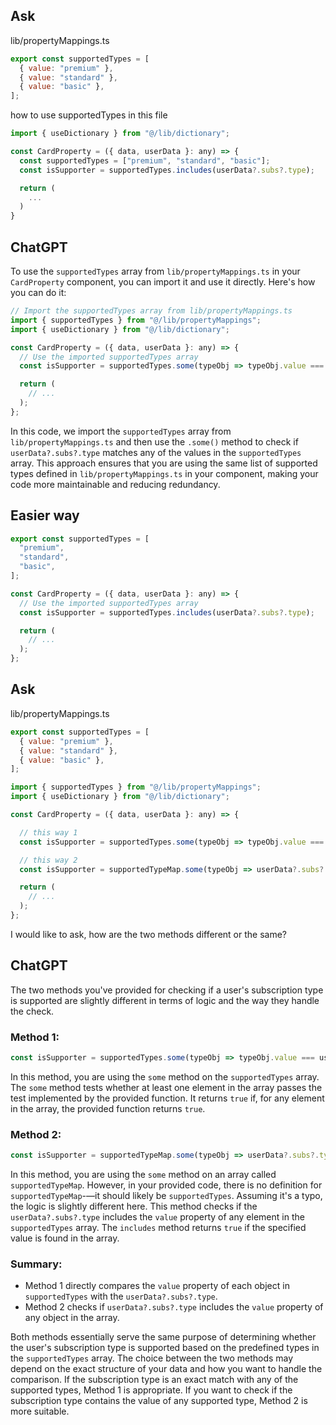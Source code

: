 ## Ask

lib/propertyMappings.ts
```js
export const supportedTypes = [
  { value: "premium" },
  { value: "standard" },
  { value: "basic" },
];
```

how to use supportedTypes in this file
```js
import { useDictionary } from "@/lib/dictionary";

const CardProperty = ({ data, userData }: any) => {
  const supportedTypes = ["premium", "standard", "basic"];
  const isSupporter = supportedTypes.includes(userData?.subs?.type);

  return (
    ...
  )
}
```

## ChatGPT

To use the `supportedTypes` array from `lib/propertyMappings.ts` in your `CardProperty` component, you can import it and use it directly. Here's how you can do it:

```js
// Import the supportedTypes array from lib/propertyMappings.ts
import { supportedTypes } from "@/lib/propertyMappings";
import { useDictionary } from "@/lib/dictionary";

const CardProperty = ({ data, userData }: any) => {
  // Use the imported supportedTypes array
  const isSupporter = supportedTypes.some(typeObj => typeObj.value === userData?.subs?.type);

  return (
    // ...
  );
};
```

In this code, we import the `supportedTypes` array from `lib/propertyMappings.ts` and then use the `.some()` method to check if `userData?.subs?.type` matches any of the values in the `supportedTypes` array. This approach ensures that you are using the same list of supported types defined in `lib/propertyMappings.ts` in your component, making your code more maintainable and reducing redundancy.



## Easier way

```js
export const supportedTypes = [
  "premium",
  "standard",
  "basic",
];

const CardProperty = ({ data, userData }: any) => {
  // Use the imported supportedTypes array
  const isSupporter = supportedTypes.includes(userData?.subs?.type);

  return (
    // ...
  );
};
```



## Ask

lib/propertyMappings.ts

```js
export const supportedTypes = [
  { value: "premium" },
  { value: "standard" },
  { value: "basic" },
];

import { supportedTypes } from "@/lib/propertyMappings";
import { useDictionary } from "@/lib/dictionary";

const CardProperty = ({ data, userData }: any) => {

  // this way 1
  const isSupporter = supportedTypes.some(typeObj => typeObj.value === userData?.subs?.type);

  // this way 2
  const isSupporter = supportedTypeMap.some(typeObj => userData?.subs?.type.includes(typeObj.value))

  return (
    // ...
  );
};
```

I would like to ask, how are the two methods different or the same?

## ChatGPT

The two methods you've provided for checking if a user's subscription type is supported are slightly different in terms of logic and the way they handle the check.

### Method 1:

```js
const isSupporter = supportedTypes.some(typeObj => typeObj.value === userData?.subs?.type);
```

In this method, you are using the `some` method on the `supportedTypes` array. The `some` method tests whether at least one element in the array passes the test implemented by the provided function. It returns `true` if, for any element in the array, the provided function returns `true`.

### Method 2:

```js
const isSupporter = supportedTypeMap.some(typeObj => userData?.subs?.type.includes(typeObj.value))
```

In this method, you are using the `some` method on an array called `supportedTypeMap`. However, in your provided code, there is no definition for `supportedTypeMap`-—it should likely be `supportedTypes`. Assuming it's a typo, the logic is slightly different here. This method checks if the `userData?.subs?.type` includes the `value` property of any element in the `supportedTypes` array. The `includes` method returns `true` if the specified value is found in the array.

### Summary:

- Method 1 directly compares the `value` property of each object in `supportedTypes` with the `userData?.subs?.type`.
- Method 2 checks if `userData?.subs?.type` includes the `value` property of any object in the array.

Both methods essentially serve the same purpose of determining whether the user's subscription type is supported based on the predefined types in the `supportedTypes` array. The choice between the two methods may depend on the exact structure of your data and how you want to handle the comparison. If the subscription type is an exact match with any of the supported types, Method 1 is appropriate. If you want to check if the subscription type contains the value of any supported type, Method 2 is more suitable.
